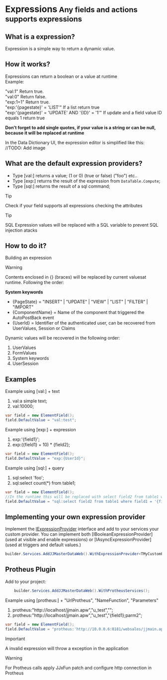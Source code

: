 <h1>Expressions<small> Any fields and actions supports expressions</small></h1>

## What is a expression?
Expression is a simple way to return a dynamic value.

## How it works?

Expressions can return a boolean or a value at runtime<br>
Example: <br>

"val:1" Return true.
<br>
"val:0" Return false.
<br>
"exp:1=1" Return true.
<br>
"exp:'{pagestate}' = 'LIST'" If a list return true<br>
"exp:'{pagestate}' = 'UPDATE' AND '{ID}' = '1'" If update and a field value ID equals 1 return true<br>

**Don't forget to add single quotes, if your value is a string or can be null, because it will be replaced at runtime** 

In the Data Dictionary UI, the expression editor is simplified like this:
//TODO: Add image

## What are the default expression providers?
- Type [val:] returns a value; (1 or 0) (true or false) ("foo") etc..
- Type [exp:] returns the result of the expression from `DataTable.Compute`;
- Type [sql:] returns the result of a sql command;

> [!TIP] 
> Check if your field supports all expressions checking the attributes

> [!TIP]
> SQL Expression values will be replaced with a SQL variable to prevent SQL injection atacks

## How to do it?
Building an expression<br>
> [!WARNING] 
> Contents enclosed in {} (braces) will be replaced by current values ​​at runtime. Following the order:


**System keywords**<br>
- {PageState} = "INSERT" | "UPDATE" | "VIEW" | "LIST" | "FILTER" | "IMPORT"
- {ComponentName} = Name of the component that triggered the AutoPostBack event
- {UserId} = Identifier of the authenticated user, can be recovered from UserValues, Session or Claims

Dynamic values will be recovered in the following order:
1. UserValues
2. FormValues
3. System keywords
4. UserSession

## Examples

Example using [val:] + text<br>
1. val:a simple text;
2. val:10000;
```cs
var field = new ElementField();
field.DefaultValue = "val:test";
```

Example using [exp:] + expression<br>
1. exp:'{field1}';
2. exp:({field1} + 10) * {field2};
```cs
var field = new ElementField();
field.DefaultValue = "exp:{UserId}";
```

Example using [sql:] + query<br>
1. sql:select 'foo';
2. sql:select count(*) from table1;
```cs
var field = new ElementField();
//In the runtime this will be replaced with select field2 from table1 where field1 = @field1
field.DefaultValue = "sql:select field2 from table1 where field1 = '{field1}'";
```

## Implementing your own expression provider

Implement the [IExpressionProvider](https://portal.jjconsulting.com.br/jjdoc/lib/JJMasterData.Core.Expressions.Abstractions.IExpressionProvider.html) interface and add to your services your custom provider.
You can implement both [IBooleanExpressionProvider] (used at visible and enable expressions) or [IAsyncExpressionProvider] (used at triggers and default values.)
```cs
builder.Services.AddJJMasterDataWeb().WithExpressionProvider<TMyCustomProvider>();
```

## Protheus Plugin

Add to your project:
```cs
    builder.Services.AddJJMasterDataWeb().WithProtheusServices();
```
Example using [protheus:] + "UrlProtheus", "NameFunction", "Parameters" <br>
1. protheus:"http://localhost/jjmain.apw","u_test","";
2. protheus:"http://localhost/jjmain.apw","u_test","{field1};parm2";
```cs
var field = new ElementField();
field.DefaultValue = "protheus:'http://10.0.0.6:8181/websales/jjmain.apw', 'u_vldpan', '1;2'";
```

> [!IMPORTANT] 
> A invalid expression will throw a exception in the application

> [!WARNING] 
> For Protheus calls apply JJxFun patch and configure http connection in Protheus
> 

## 